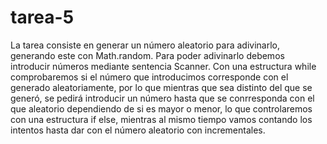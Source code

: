# tarea-5
La tarea consiste en generar un número aleatorio para adivinarlo, generando este con Math.random. Para poder adivinarlo debemos
introducir números mediante sentencia Scanner. Con una estructura while comprobaremos si el número que introducimos corresponde
con el generado aleatoriamente, por lo que mientras que sea distinto del que se generó, se pedirá introducir un número hasta que
se conrresponda con el que aleatorio dependiendo de si es mayor o menor, lo que controlaremos con una estructura if else, mientras
al mismo tiempo vamos contando los intentos hasta dar con el número aleatorio con incrementales.
